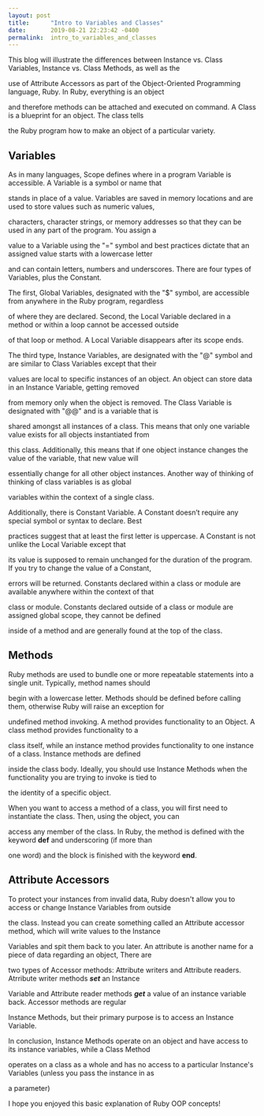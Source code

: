 ```yaml
---
layout: post
title:      "Intro to Variables and Classes"
date:       2019-08-21 22:23:42 -0400
permalink:  intro_to_variables_and_classes
---
```





This blog will illustrate the differences between Instance vs. Class Variables, Instance vs. Class Methods, as well as the 

use of Attribute Accessors as part of the Object-Oriented Programming language, Ruby. In Ruby, everything is an object 

and therefore methods can be attached and executed on command. A Class is a blueprint for an object. The class tells 

the Ruby program how to make an object of a particular variety.

 

## **Variables**


As in many languages, Scope defines where in a program Variable is accessible.  A Variable is a symbol or name that 

stands in place of a value. Variables are saved in memory locations and are used to store values such as numeric values, 

characters, character strings, or memory addresses so that they can be used in any part of the program. You assign a 

value to a Variable using the "=" symbol and best practices dictate that an assigned value starts with a lowercase letter 

and can contain letters, numbers and underscores. There are four types of Variables, plus the Constant. 



The first, Global Variables, designated with the "$" symbol, are accessible from anywhere in the Ruby program, regardless 

of where they are declared. Second, the Local Variable declared in a method or within a loop cannot be accessed outside 

of that loop or method. A Local Variable disappears after its scope ends.



The third type, Instance Variables, are designated with the "@" symbol and are similar to Class Variables except that their 

values are local to specific instances of an object. An object can store data in an Instance Variable, getting removed 

from memory only when the object is removed. The Class Variable is designated with "@@" and is a variable that is 

shared amongst all instances of a class. This means that only one variable value exists for all objects instantiated from 

this class. Additionally, this means that if one object instance changes the value of the variable, that new value will 

essentially change for all other object instances. Another way of thinking of thinking of class variables is as global 

variables within the context of a single class. 


Additionally, there is Constant Variable. A Constant doesn’t require any special symbol or syntax to declare. Best 

practices suggest that at least the first letter is uppercase. A Constant is not unlike the Local Variable except that 

its value is supposed to remain unchanged for the duration of the program. If you try to change the value of a Constant, 

errors will be returned. Constants declared within a class or module are available anywhere within the context of that 

class or module. Constants declared outside of a class or module are assigned global scope, they cannot be defined 

inside of a method and are generally found at the top of the class.



## **Methods**


Ruby methods are used to bundle one or more repeatable statements into a single unit. Typically, method names should 

begin with a lowercase letter. Methods should be defined before calling them, otherwise Ruby will raise an exception for 

undefined method invoking. A method provides functionality to an Object. A class method provides functionality to a 

class itself, while an instance method provides functionality to one instance of a class. Instance methods are defined 

inside the class body. Ideally, you should use Instance Methods when the functionality you are trying to invoke is tied to 

the identity of a specific object.


When you want to access a method of a class, you will first need to instantiate the class. Then, using the object, you can 

access any member of the class. In Ruby, the method is defined with the keyword **def** and underscoring (if more than 

one word) and the block is finished with the keyword **end**. 




## **Attribute Accessors**


To protect your instances from invalid data, Ruby doesn't allow you to access or change Instance Variables from outside 

the class. Instead you can create something called an Attribute accessor method, which will write values to the Instance 

Variables and spit them back to you later. An attribute is another name for a piece of data regarding an object, There are 

two types of Accessor methods: Attribute writers and Attribute readers. Atrribute writer methods ***set*** an Instance 

Variable and Attribute reader methods ***get*** a value of an instance variable back. Accessor methods are regular 

Instance Methods, but their primary purpose is to access an Instance Variable.



In conclusion, Instance Methods operate on an object and have access to its instance variables, while a Class Method 

operates on a class as a whole and has no access to a particular Instance's Variables (unless you pass the instance in as 

a parameter)



I hope you enjoyed this basic explanation of Ruby OOP concepts!



